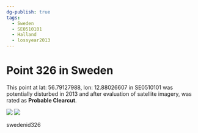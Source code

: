 ```yaml
---
dg-publish: true
tags:
  - Sweden
  - SE0510101
  - Halland
  - lossyear2013
---
```


# Point 326 in Sweden

This point at lat: 56.79127988, lon: 12.88026607 in SE0510101 was potentially disturbed in 2013 and after evaluation of satellite imagery, was rated as **Probable Clearcut**.

<div class='juxtapose' data-showcredits='false'>
<img src='https://baserow-backend-production20240528124524339000000001.s3.amazonaws.com/user_files/xkyWlYjEZsUPP9ZIdnVvE6BpSbvHTKWT_53aa7021460ac23bc785e2a6aba9da907dcac673650e8ae1a77f17614df94a43.png' data-label='October 2002' />
<img src='https://baserow-backend-production20240528124524339000000001.s3.amazonaws.com/user_files/6ROlvihzSkILh7gdT3F21a0VjRuquU4w_02c182f9460e053a28ef9e5fede4c9107806b48e3c9c9baf50823b89933b01c9.png' data-label='August 2015' />
</div>

swedenid326